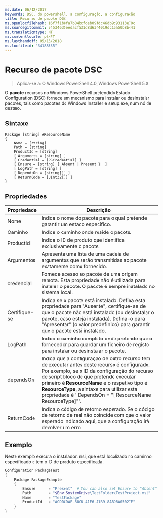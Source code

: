 ```yaml
---
ms.date: 06/12/2017
keywords: DSC, do powershell, a configuração, a configuração
title: Recurso de pacote DSC
ms.openlocfilehash: 16f7f1b8fa7b84bcfdeb09fdc46db9c93113e70c
ms.sourcegitcommit: 54534635eedacf531d8d6344019dc16a50b8b441
ms.translationtype: MT
ms.contentlocale: pt-PT
ms.lasthandoff: 05/16/2018
ms.locfileid: "34188535"
---
```

# <a name="dsc-package-resource"></a>Recurso de pacote DSC

> Aplica-se a: O Windows PowerShell 4.0, Windows PowerShell 5.0

O **pacote** recursos no Windows PowerShell pretendido Estado Configuration (DSC) fornece um mecanismo para instalar ou desinstalar pacotes, tais como pacotes do Windows Installer e setup.exe, num nó de destino.

## <a name="syntax"></a>Sintaxe

```
Package [string] #ResourceName
{
    Name = [string]
    Path = [string]
    ProductId = [string]
    [ Arguments = [string] ]
    [ Credential = [PSCredential] ]
    [ Ensure = [string] { Absent | Present }  ]
    [ LogPath = [string] ]
    [ DependsOn = [string[]] ]
    [ ReturnCode = [UInt32[]] ]
}
```

## <a name="properties"></a>Propriedades
|  Propriedade  |  Descrição   |
|---|---|
| Nome| Indica o nome do pacote para o qual pretende garantir um estado específico.|
| Caminho| Indica o caminho onde reside o pacote.|
| ProductId| Indica o ID de produto que identifica exclusivamente o pacote.|
| Argumentos| Apresenta uma lista de uma cadeia de argumentos que serão transmitidas ao pacote exatamente como fornecido.|
| credencial| Fornece acesso ao pacote de uma origem remota. Esta propriedade não é utilizada para instalar o pacote. O pacote é sempre instalado no sistema local.|
| Certifique-se| Indica se o pacote está instalado. Defina esta propriedade para "Ausente", certifique-se de que o pacote não está instalado (ou desinstalar o pacote, caso esteja instalada). Defina-o para "Apresentar" (o valor predefinido) para garantir que o pacote está instalado.|
| LogPath| Indica o caminho completo onde pretende que o fornecedor para guardar um ficheiro de registo para instalar ou desinstalar o pacote.|
| dependsOn | Indica que a configuração de outro recurso tem de executar antes deste recurso é configurado. Por exemplo, se o ID da configuração do recurso de script bloco de que pretende executar primeiro é **ResourceName** e o respetivo tipo é **ResourceType**, a sintaxe para utilizar esta propriedade é ' DependsOn = "[ ResourceName ResourceType]"'.|
| ReturnCode| Indica o código de retorno esperado. Se o código de retorno de real não coincide com que o valor esperado indicado aqui, que a configuração irá devolver um erro.|

## <a name="example"></a>Exemplo

Neste exemplo executa o instalador. msi, que está localizado no caminho especificado e tem o ID de produto especificada.

```powershell
Configuration PackageTest
{
    Package PackageExample
    {
        Ensure      = "Present"  # You can also set Ensure to "Absent"
        Path        = "$Env:SystemDrive\TestFolder\TestProject.msi"
        Name        = "TestPackage"
        ProductId   = "ACDDCDAF-80C6-41E6-A1B9-8ABD8A05027E"
    }
}
```
